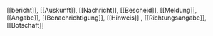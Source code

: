 [[bericht]], [[Auskunft]], [[Nachricht]], [[Bescheid]], [[Meldung]], [[Angabe]], [[Benachrichtigung]], [[Hinweis]]
, [[Richtungsangabe]], [[Botschaft]]